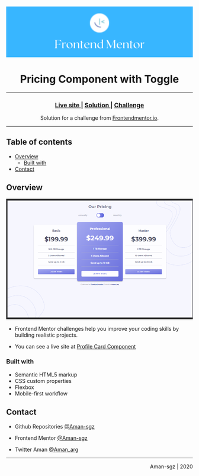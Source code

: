 ![portada frontend mentor](/images/frontend_portada.png)

<h1 align="center">Pricing Component with Toggle</h1>

<hr>


<div align="center">
  <h3>
    <a href="https://pricing-component-with-toggle-brown.vercel.app/">
      Live site
    </a>
    <span> | </span>
    <a href="https://www.frontendmentor.io/solutions/pricing-component-with-toggle-VaoZXht6V">
      Solution
    </a>
    <span> | </span>
    <a href="https://www.frontendmentor.io/challenges/pricing-component-with-toggle-8vPwRMIC">
      Challenge
    </a>
  </h3>
</div>

<div align="center">
   Solution for a challenge from  <a href="https://www.frontendmentor.io/" target="_blank">Frontendmentor.io</a>.
</div>

---

## Table of contents

- [Overview](#overview)
  - [Built with](#built-with)
- [Contact](#contact)


<!-- Overview section -->
## Overview
![preview screenshot](images/preview.png)

- Frontend Mentor challenges help you improve your coding skills by building realistic projects. 

- You can see a live site at [Profile Card Component](https://pricing-component-with-toggle-brown.vercel.app/)




### Built with 

- Semantic HTML5 markup
- CSS custom properties
- Flexbox
- Mobile-first workflow

<!-- Contact section -->

##  Contact

- Github Repositories [@Aman-sgz](https://github.com/Aman-sgz/)

- Frontend Mentor [@Aman-sgz](https://www.frontendmentor.io/profile/Aman-sgz)

- Twitter Aman [@Aman_arg](https://www.twitter.com/Aman_arg)  

---

<div align="right">
    <p>Aman-sgz | 2020</p>
</div>
